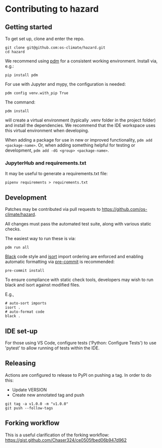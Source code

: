 # Contributing to hazard

## Getting started
To get set up, clone and enter the repo.
```
git clone git@github.com:os-climate/hazard.git
cd hazard
```

We recommend using [pdm](https://pdm-project.org/latest/) for a
consistent working environment. Install via, e.g.:
```
pip install pdm
```

For use with Jupyter and mypy, the configuration is needed:
```
pdm config venv.with_pip True
```

The command:
```
pdm install
```
will create a virtual environment (typically .venv folder in the project folder) and install the dependencies.
We recommend that the IDE workspace uses this virtual environment when developing.

When adding a package for use in new or improved functionality,
`pdm add <package-name>`. Or, when adding something helpful for
testing or development, `pdm add -dG <group> <package-name>`.

### JupyterHub and requirements.txt
It may be useful to generate a requirements.txt file:
```
pipenv requirements > requirements.txt
```

## Development
Patches may be contributed via pull requests to
https://github.com/os-climate/hazard.

All changes must pass the automated test suite, along with various static
checks.

The easiest way to run these is via:
```
pdm run all
```

[Black](https://black.readthedocs.io/) code style and
[isort](https://pycqa.github.io/isort/) import ordering are enforced
and enabling automatic formatting via [pre-commit](https://pre-commit.com/)
is recommended:
```
pre-commit install
```

To ensure compliance with static check tools, developers may wish to run black and isort against modified files.

E.g.,
```
# auto-sort imports
isort .
# auto-format code
black .
```

## IDE set-up
For those using VS Code, configure tests ('Python: Configure Tests') to use 'pytest'
to allow running of tests within the IDE.

## Releasing
Actions are configured to release to PyPI on pushing a tag. In order to do this:
- Update VERSION
- Create new annotated tag and push
```
git tag -a v1.0.0 -m "v1.0.0"
git push --follow-tags
```

## Forking workflow
This is a useful clarification of the forking workflow:
https://gist.github.com/Chaser324/ce0505fbed06b947d962
